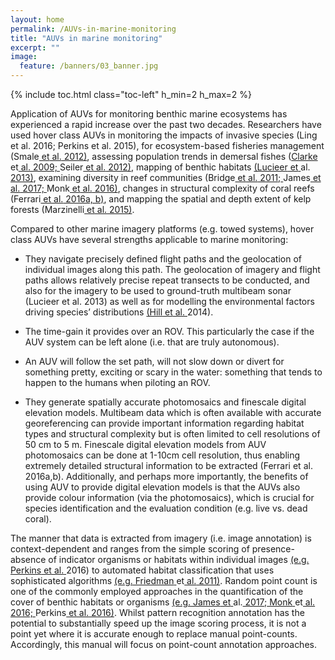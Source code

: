 ```yaml
---
layout: home
permalink: /AUVs-in-marine-monitoring
title: "AUVs in marine monitoring"
excerpt: ""
image:
  feature: /banners/03_banner.jpg
---
```

{% include toc.html class="toc-left" h_min=2 h_max=2 %}

Application of AUVs for monitoring benthic marine ecosystems has experienced a rapid increase over the past two decades. Researchers have used hover class AUVs in monitoring the impacts of invasive species (Ling et al. 2016; Perkins et al. 2015), for ecosystem-based fisheries management (Smale[ et](https://paperpile.com/c/ymogqX/J3Y7)[ al.](https://paperpile.com/c/ymogqX/J3Y7)[ 2012)](https://paperpile.com/c/ymogqX/J3Y7), assessing population trends in demersal fishes ([Clarke](https://paperpile.com/c/ymogqX/BV8s+onCR)[ ](https://paperpile.com/c/ymogqX/BV8s+onCR)et[ al.](https://paperpile.com/c/ymogqX/BV8s+onCR)[ 2009;](https://paperpile.com/c/ymogqX/BV8s+onCR)[ ](https://paperpile.com/c/ymogqX/BV8s+onCR)Seiler[ et](https://paperpile.com/c/ymogqX/BV8s+onCR)[ al.](https://paperpile.com/c/ymogqX/BV8s+onCR)[ 2012)](https://paperpile.com/c/ymogqX/BV8s+onCR), mapping of benthic habitats [(Lucieer](https://paperpile.com/c/ymogqX/4BU2)[ et](https://paperpile.com/c/ymogqX/4BU2)[ ](https://paperpile.com/c/ymogqX/4BU2)al.[ 2013)](https://paperpile.com/c/ymogqX/4BU2), examining diversity in reef communities (Bridge[ et](https://paperpile.com/c/ymogqX/baua+o2IH+wL1G)[ al.](https://paperpile.com/c/ymogqX/baua+o2IH+wL1G)[ 2011;](https://paperpile.com/c/ymogqX/baua+o2IH+wL1G)[ ](https://paperpile.com/c/ymogqX/baua+o2IH+wL1G)James[ et](https://paperpile.com/c/ymogqX/baua+o2IH+wL1G)[ al.](https://paperpile.com/c/ymogqX/baua+o2IH+wL1G)[ 2017;](https://paperpile.com/c/ymogqX/baua+o2IH+wL1G)[ ](https://paperpile.com/c/ymogqX/baua+o2IH+wL1G)Monk[ et](https://paperpile.com/c/ymogqX/baua+o2IH+wL1G)[ al.](https://paperpile.com/c/ymogqX/baua+o2IH+wL1G)[ 2016)](https://paperpile.com/c/ymogqX/baua+o2IH+wL1G), changes in structural complexity of coral reefs (Ferrari[ et](https://paperpile.com/c/ymogqX/rpiK)[ al.](https://paperpile.com/c/ymogqX/rpiK)[ 2016a, b)](https://paperpile.com/c/ymogqX/rpiK), and mapping the spatial and depth extent of kelp forests (Marzinelli[ et](https://paperpile.com/c/ymogqX/eRHd)[ al.](https://paperpile.com/c/ymogqX/eRHd)[ 2015)](https://paperpile.com/c/ymogqX/eRHd).

Compared to other marine imagery platforms (e.g. towed systems), hover class AUVs have several strengths applicable to marine monitoring: 

* They navigate precisely defined flight paths and the geolocation of individual images along this path. The geolocation of imagery and flight paths allows relatively precise repeat transects to be conducted, and also for the imagery to be used to ground-truth multibeam sonar (Lucieer et al. 2013) as well as for modelling the environmental factors driving species’ distributions [(Hill](https://paperpile.com/c/ymogqX/WLRh)[ et](https://paperpile.com/c/ymogqX/WLRh)[ al.](https://paperpile.com/c/ymogqX/WLRh)[ ](https://paperpile.com/c/ymogqX/WLRh)2014).  

* The time-gain it provides over an ROV. This particularly the case if the AUV system can be left alone (i.e. that are truly autonomous).

* An AUV will follow the set path, will not slow down or divert for something pretty, exciting or scary in the water: something that tends to happen to the humans when piloting an ROV.

* They generate spatially accurate photomosaics and finescale digital elevation models. Multibeam data which is often available with accurate georeferencing can provide important information regarding habitat types and structural complexity but is often limited to cell resolutions of 50 cm to 5 m. Finescale digital elevation models from AUV photomosaics can be done at 1-10cm cell resolution, thus enabling extremely detailed structural information to be extracted (Ferrari et al. 2016a,b). Additionally, and perhaps more importantly, the benefits of using AUV to provide digital elevation models is that the AUVs also provide colour information (via the photomosaics), which is crucial for species identification and the evaluation condition (e.g. live vs. dead coral).

The manner that data is extracted from imagery (i.e. image annotation) is context-dependent and ranges from the simple scoring of presence-absence of indicator organisms or habitats within individual images [(e.g.](https://paperpile.com/c/ymogqX/MtGn)[ Perkins](https://paperpile.com/c/ymogqX/MtGn)[ et](https://paperpile.com/c/ymogqX/MtGn)[ al.](https://paperpile.com/c/ymogqX/MtGn)[ ](https://paperpile.com/c/ymogqX/MtGn)2016) to automated habitat classification that uses sophisticated algorithms [(e.g.](https://paperpile.com/c/ymogqX/P1Bg)[ Friedman](https://paperpile.com/c/ymogqX/P1Bg)[ ](https://paperpile.com/c/ymogqX/P1Bg)et[ al.](https://paperpile.com/c/ymogqX/P1Bg)[ 2011)](https://paperpile.com/c/ymogqX/P1Bg). Random point count is one of the commonly employed approaches in the quantification of the cover of benthic habitats or organisms [(e.g.](https://paperpile.com/c/ymogqX/o2IH+wL1G+MtGn)[ James](https://paperpile.com/c/ymogqX/o2IH+wL1G+MtGn)[ et](https://paperpile.com/c/ymogqX/o2IH+wL1G+MtGn)[ ](https://paperpile.com/c/ymogqX/o2IH+wL1G+MtGn)al.[ 2017;](https://paperpile.com/c/ymogqX/o2IH+wL1G+MtGn)[ Monk](https://paperpile.com/c/ymogqX/o2IH+wL1G+MtGn)[ ](https://paperpile.com/c/ymogqX/o2IH+wL1G+MtGn)et[ al.](https://paperpile.com/c/ymogqX/o2IH+wL1G+MtGn)[ 2016;](https://paperpile.com/c/ymogqX/o2IH+wL1G+MtGn)[ ](https://paperpile.com/c/ymogqX/o2IH+wL1G+MtGn)Perkins[ et](https://paperpile.com/c/ymogqX/o2IH+wL1G+MtGn)[ al.](https://paperpile.com/c/ymogqX/o2IH+wL1G+MtGn)[ 2016)](https://paperpile.com/c/ymogqX/o2IH+wL1G+MtGn). Whilst pattern recognition annotation has the potential to substantially speed up the image scoring process, it is not a point yet where it is accurate enough to replace manual point-counts. Accordingly, this manual will focus on point-count annotation approaches.
